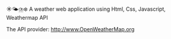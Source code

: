☀️🌤⛈❄ A weather web application using Html, Css, Javascript, Weathermap API

The API provider: http://www.OpenWeatherMap.org

